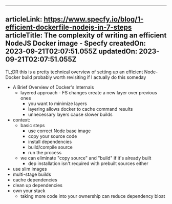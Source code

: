 -----------------------
articleLink: https://www.specfy.io/blog/1-efficient-dockerfile-nodejs-in-7-steps
articleTitle: The complexity of writing an efficient NodeJS Docker image - Specfy
createdOn: 2023-09-21T02:07:51.055Z
updatedOn: 2023-09-21T02:07:51.055Z
-----------------------

TL;DR this is a pretty technical overview of setting up an efficient Node-Docker build
probably worth revisiting if I actually do this someday

- A Brief Overview of Docker's Internals
  - layered approach - FS changes create a new layer over previous ones
    - you want to minimize layers
    - layering allows docker to cache command results
    - unnecessary layers cause slower builds
- context:
  - basic steps
    - use correct Node base image
    - copy your source code
    - install dependencies
    - build/compile source
    - run the process
  - we can eliminate "copy source" and "build" if it's already built
    - dep installation isn't required with prebuilt sources either
- use slim images
- multi-stage builds
- cache dependencies
- clean up dependencies
- own your stack
  - taking more code into your ownership can reduce dependency bloat